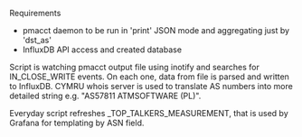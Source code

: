 Requirements

 - pmacct daemon to be run in 'print' JSON mode and aggregating just by 'dst_as' 
 - InfluxDB API access and created database

Script is watching pmacct output file using inotify and searches for IN_CLOSE_WRITE events. On each one, data from file is parsed and written to InfluxDB. CYMRU whois server is used to translate AS numbers into more detailed string e.g. "AS57811 ATMSOFTWARE (PL)".

Everyday script refreshes _TOP_TALKERS_MEASUREMENT, that is used by Grafana for templating by ASN field.